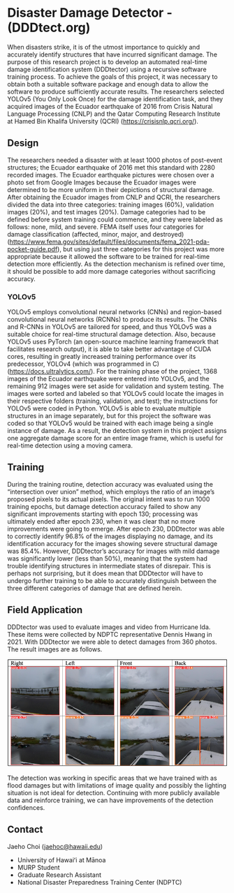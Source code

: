 # Disaster Damage Detector - (DDDtect.org)

When disasters strike, it is of the utmost importance to quickly and accurately identify structures that have incurred significant damage. The purpose of this research project is to develop an automated real-time damage identification system (DDDtector) using a recursive software training process. To achieve the goals of this project, it was necessary to obtain both a suitable software package and enough data to allow the software to produce sufficiently accurate results. The researchers selected YOLOv5 (You Only Look Once) for the damage identification task, and they acquired images of the Ecuador earthquake of 2016 from Crisis Natural Language Processing (CNLP) and the Qatar Computing Research Institute at Hamed Bin Khalifa University (QCRI) (https://crisisnlp.qcri.org/).

## Design

The researchers needed a disaster with at least 1000 photos of post-event structures; the Ecuador earthquake of 2016 met this standard with 2280 recorded images. The Ecuador earthquake pictures were chosen over a photo set from Google Images because the Ecuador images were determined to be more uniform in their depictions of structural damage. After obtaining the Ecuador images from CNLP and QCRI, the researchers divided the data into three categories: training images (60%), validation images (20%), and test images (20%). Damage categories had to be defined before system training could commence, and they were labeled as follows: none, mild, and severe. FEMA itself uses four categories for damage classification (affected, minor, major, and destroyed) (https://www.fema.gov/sites/default/files/documents/fema_2021-pda-pocket-guide.pdf), but using just three categories for this project was more appropriate because it allowed the software to be trained for real-time detection more efficiently. As the detection mechanism is refined over time, it should be possible to add more damage categories without sacrificing accuracy.

### YOLOv5

YOLOv5 employs convolutional neural networks (CNNs) and region-based convolutional neural networks (RCNNs) to produce its results. The CNNs and R-CNNs in YOLOv5 are tailored for speed, and thus YOLOv5 was a suitable choice for real-time structural damage detection. Also, because YOLOv5 uses PyTorch (an open-source machine learning framework that facilitates research output), it is able to take better advantage of CUDA cores, resulting in greatly increased training performance over its predecessor, YOLOv4 (which was programmed in C) (https://docs.ultralytics.com/). For the training phase of the project, 1368 images of the Ecuador earthquake were entered into YOLOv5, and the remaining 912 images were set aside for validation and system testing. The images were sorted and labeled so that YOLOv5 could locate the images in their respective folders (training, validation, and test); the instructions for YOLOv5 were coded in Python. YOLOv5 is able to evaluate multiple structures in an image separately, but for this project the software was coded so that YOLOv5 would be trained with each image being a single instance of damage. As a result, the detection system in this project assigns one aggregate damage score for an entire image frame, which is useful for real-time detection using a moving camera.

## Training

During the training routine, detection accuracy was evaluated using the “intersection over union” method, which employs the ratio of an image’s proposed pixels to its actual pixels. The original intent was to run 1000 training epochs, but damage detection accuracy failed to show any significant improvements starting with epoch 130; processing was ultimately ended after epoch 230, when it was clear that no more improvements were going to emerge. After epoch 230, DDDtector was able to correctly identify 96.8% of the images displaying no damage, and its identification accuracy for the images showing severe structural damage was 85.4%. However, DDDtector’s accuracy for images with mild damage was significantly lower (less than 50%), meaning that the system had trouble identifying structures in intermediate states of disrepair. This is perhaps not surprising, but it does mean that DDDtector will have to undergo further training to be able to accurately distinguish between the three different categories of damage that are defined herein.

## Field Application

DDDtector was used to evaluate images and video from Hurricane Ida. These items were collected by NDPTC representative Dennis Hwang in 2021. With DDDtector we were able to detect damages from 360 photos. The result images are as follows. 

![DDDtectResults](DDDtectFieldApplication.png)

The detection was working in specific areas that we have trained with as flood damages but with limitations of image quality and possibly the lighting situation is not ideal for detection. Continuing with more publicly available data and reinforce training, we can have improvements of the detection confidences. 

## Contact

Jaeho Choi (jaehoc@hawaii.edu)
- University of Hawaiʻi at Mānoa
- MURP Student
- Graduate Research Assistant
- National Disaster Preparedness Training Center (NDPTC)
